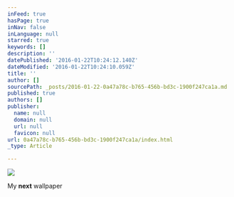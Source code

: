 ```yaml
---
inFeed: true
hasPage: true
inNav: false
inLanguage: null
starred: true
keywords: []
description: ''
datePublished: '2016-01-22T10:24:12.140Z'
dateModified: '2016-01-22T10:24:10.059Z'
title: ''
author: []
sourcePath: _posts/2016-01-22-0a47a78c-b765-456b-bd3c-1900f247ca1a.md
published: true
authors: []
publisher:
  name: null
  domain: null
  url: null
  favicon: null
url: 0a47a78c-b765-456b-bd3c-1900f247ca1a/index.html
_type: Article

---
```

![](https://the-grid-user-content.s3-us-west-2.amazonaws.com/5876ea0d-9bf9-4d6f-9828-2ca0a6462074.jpg)

My **next** wallpaper